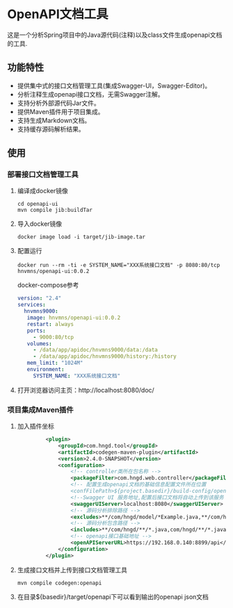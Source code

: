 # OpenAPI文档工具
这是一个分析Spring项目中的Java源代码(注释)以及class文件生成openapi文档的工具.
## 功能特性
- 提供集中式的接口文档管理工具(集成Swagger-UI，Swagger-Editor)。
- 分析注释生成openapi接口文档，无需Swagger注解。
- 支持分析外部源代码Jar文件。
- 提供Maven插件用于项目集成。
- 支持生成Markdown文档。
- 支持缓存源码解析结果。
## 使用
### 部署接口文档管理工具
1. 编译成docker镜像
   ```shell
   cd openapi-ui
   mvn compile jib:buildTar
   ```
2. 导入docker镜像
   ```shell
   docker image load -i target/jib-image.tar 
   ```
3. 配置运行
   ```shell
   docker run --rm -ti -e SYSTEM_NAME="XXX系统接口文档" -p 8080:80/tcp hnvmns/openapi-ui:0.0.2
   ```
   docker-compose参考
   ```yml
   version: "2.4"
   services:
     hnvmns9000:
      image: hnvmns/openapi-ui:0.0.2
      restart: always
      ports:
        - 9000:80/tcp
      volumes:
        - /data/app/apidoc/hnvmns9000/data:/data
        - /data/app/apidoc/hnvmns9000/history:/history
      mem_limit: "1024M"
      environment:
        SYSTEM_NAME: "XXX系统接口文档"
   ```
4. 打开浏览器访问主页：http://localhost:8080/doc/
### 项目集成Maven插件
1. 加入插件坐标
   ```xml
            <plugin>
                <groupId>com.hngd.tool</groupId>
                <artifactId>codegen-maven-plugin</artifactId>
                <version>2.4.0-SNAPSHOT</version>
                <configuration>
                    <!-- controller类所在包名称 -->
                    <packageFilter>com.hngd.web.controller</packageFilter>
                    <!-- 配置生成openapi文档的基础信息配置文件所在位置 
                    <confFilePath>${project.basedir}/build-config/openapi.json</confFilePath> -->
                    <!--Swagger UI 服务地址,配置后接口文档将自动上传到该服务 -->
                    <swaggerUIServer>localhost:8080</swaggerUIServer>
                    <!-- 源码分析排除路径 -->
                    <excludes>**/com/hngd/model/*Example.java,**/com/hngd/dao/*.java</excludes>
                    <!-- 源码分析包含路径 -->
                    <includes>**/com/hngd/**/*.java,com/hngd/**/*.java</includes>
                    <!-- openapi接口基础地址 -->
                    <openAPIServerURL>https://192.168.0.140:8899/api</openAPIServerURL>
                </configuration>
            </plugin>
   ```
2. 生成接口文档并上传到接口文档管理工具
   ```shell
   mvn compile codegen:openapi
   ```
3. 在目录${basedir}/target/openapi下可以看到输出的openapi json文档